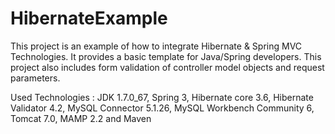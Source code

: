 HibernateExample
================

This project is an example of how to integrate Hibernate & Spring MVC Technologies. It provides a basic template for Java/Spring developers. This project also includes form validation of controller model objects and request parameters.

Used Technologies : JDK 1.7.0_67, Spring 3, Hibernate core 3.6, Hibernate Validator 4.2, MySQL Connector 5.1.26, MySQL Workbench Community 6, Tomcat 7.0, MAMP 2.2 and Maven






